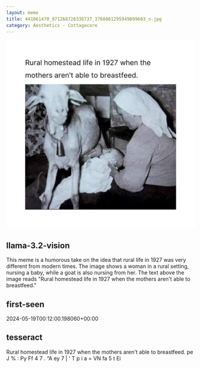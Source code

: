 ```yaml
---
layout: meme
title: 441061470_971268728336737_3760881295949899683_n.jpg
category: Aesthetics - Cottagecore
---
```


<div markdown="0"><a href="441061470_971268728336737_3760881295949899683_n.jpg"><img class="photo" src="441061470_971268728336737_3760881295949899683_n.jpg" /></a>

<h2>llama-3.2-vision</h2>
<p title="Llama-3.2-Vision-11B is a really good model that probably gets the visual details right but doesn't understand literary or media references, and often fails to accurately represent the physical arrangement of objects and the implied relationships between the objects.">This meme is a humorous take on the idea that rural life in 1927 was very different from modern times. The image shows a woman in a rural setting, nursing a baby, while a goat is also nursing from her. The text above the image reads &quot;Rural homestead life in 1927 when the mothers aren&#x27;t able to breastfeed.&quot;</p>

<h2>first-seen</h2>
<p title="Because Git doesn't preserve file modification times, this metadata file contains the file's modification time when it was added to the library.">2024-05-19T00:12:00.198060+00:00</p>

<h2>tesseract</h2>
<p title="Tesseract is often terrible and just gives a lot of nonsense characters, but it used to be the state of the art, and usually it is better at correctly representing text than llama-3.2-vision-11b.">Rural homestead life in 1927 when the mothers aren&#x27;t able to breastfeed. pe J % : Py Ff 4 7 . “A ey 7 | ‘ T p i a = VN fa 5 t Ei</p>

</div>

